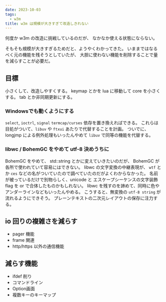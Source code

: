```yaml
---
date: 2023-10-03
tags:
  - w3m
title: w3m は規模が大きすぎて改造しきれない
---
```


何度か w3m の改造に挑戦しているのだが、
なかなか使える状態にならない。

そもそも規模が大きすぎるためだと、ようやくわかってきた。
いままではなるべく元の機能を残そうとしていたが、
大胆に使わない機能を削除することで量を減らすことが必要だ。

## 目標
小さくして、改造しやすくする。
keymap とかを lua に移動して core を小さくする。
tab とか非同期更新にする。

### Windowsでも動くようにする
`select`, `ioctrl`, `signal` `termcap/curses` 依存を置き換えればできる。
これらは目処がついて、`libuv` や `ftxui` あたりで代替することを計画。
ついでに、longjmp による例外処理もいったんやめて `libuv` で同等の機能を代替する。

### libwc / BohemGC をやめて utf-8 決めうちに

BohemGC をやめて、 std::string とかに変えていきたいのだが、
BohemGC が各所で使われていて容易にはできない。
libwc の文字変換の中継表現が、
`wtf` とか `ces` などの名がついていたので調べていたのだがよくわからなかった。
名前が被っているだけで別物らしく、unicode と エスケープシーケンスの文字装飾flag を or で合体したものかもしれない。
libwc を残すのを諦めて、同時に色やアンダーラインなどもいったんやめる。
こうすると、無変換の `utf-8 string` が流れるようにできそう。
プレーンテキストの二次元レイアウトの保存に注力する。

## io 回りの複雑さを減らす

- pager 機能
- frame 関連
- http/https 以外の通信機能

## 減らす機能

- ifdef 削り
- コマンドライン
- Option画面
- 複数キーのキーマップ

